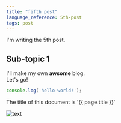 ```yaml
---
title: "fifth post"
language_reference: 5th-post
tags: post
---
```


I'm writing the 5th post.

## Sub-topic 1

I'll make my own __awsome__ blog.<br/>
Let's go!

```javascript
console.log('hello world!');
```

The title of this document is '{{ page.title }}'

![text](https://picsum.photos/200)
